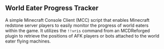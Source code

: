 ## World Eater Progress Tracker
A simple Minecraft Console Client (MCC) script that enables Minecraft redstone server players to easily monitor the progress of world eaters within the game. It utilizes the `!!vris` command from an MCDReforged plugin to retrieve the positions of AFK players or bots attached to the world eater flying machines.
